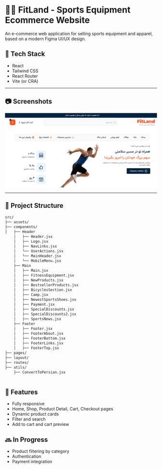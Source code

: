# 🏋️‍♂️ FitLand - Sports Equipment Ecommerce Website

An e-commerce web application for selling sports equipment and apparel, based on a modern Figma UI/UX design.

## 🔧 Tech Stack

- React
- Tailwind CSS
- React Router
- Vite (or CRA)

---

## 📷 Screenshots
![Image](image-project.png)

---

## 📁 Project Structure
```
src/
├── assets/
├── components/
│   ├── Header
    │   ├── Header.jsx
    │   ├── Logo.jsx
    │   ├── NavLinks.jsx
    │   └── UserActions.jsx 
    │   └── MainHeader.jsx
    │   └── MobileMenu.jsx
    ├── Main
    │   ├── Main.jsx
    │   ├── FitnessEquipment.jsx
    │   ├── NewProducts.jsx
    │   ├── BestsellerProducts.jsx
    │   ├── BicyclesSection.jsx
    │   ├── Camp.jsx
    │   ├── NewestSportsShoes.jsx
    │   ├── Payment.jsx
    │   ├── SpecialDiscounts.jsx
    │   ├── SpecialDiscounts2.jsx
    │   ├── SportsNews.jsx
    ├── Footer
    |   ├── Footer.jsx
    │   ├── FooterAbout.jsx
    │   ├── FooterBottom.jsx
    │   ├── FooterLinks.jsx
    │   ├── FooterTop.jsx
├── pages/
├── layout/
├── routes/
├── utils/
    ├── ConvertToPersian.jsx


```

## 📌 Features

- Fully responsive
- Home, Shop, Product Detail, Cart, Checkout pages
- Dynamic product cards
- Filter and search
- Add to cart and cart preview

## 🔜 In Progress

- Product filtering by category
- Authentication
- Payment integration
